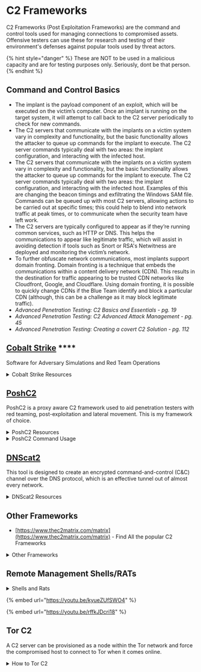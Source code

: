 # C2 Frameworks

C2 Frameworks (Post Exploitation Frameworks) are the command and control tools used for managing connections to compromised assets. Offensive testers can use these for research and testing of their environment's defenses against popular tools used by threat actors.

{% hint style="danger" %}
These are NOT to be used in a malicious capacity and are for testing purposes only. Seriously, dont be that person.
{% endhint %}

## Command and Control Basics

* The implant is the payload component of an exploit, which will be executed on the victim’s computer. Once an implant is running on the target system, it will attempt to call back to the C2 server periodically to check for new commands.
* The C2 servers that communicate with the implants on a victim system vary in complexity and functionality, but the basic functionality allows the attacker to queue up commands for the implant to execute. The C2 server commands typically deal with two areas: the implant configuration, and interacting with the infected host.
* The C2 servers that communicate with the implants on a victim system vary in complexity and functionality, but the basic functionality allows the attacker to queue up commands for the implant to execute. The C2 server commands typically deal with two areas: the implant configuration, and interacting with the infected host. Examples of this are changing the beacon timings and exfiltrating the Windows SAM file. Commands can be queued up with most C2 servers, allowing actions to be carried out at specific times; this could help to blend into network traffic at peak times, or to communicate when the security team have left work.
* The C2 servers are typically configured to appear as if they’re running common services, such as HTTP or DNS. This helps the communications to appear like legitimate traffic, which will assist in avoiding detection if tools such as Snort or RSA's Netwitness are deployed and monitoring the victim’s network.
* To further obfuscate network communications, most implants support domain fronting. Domain fronting is a technique that embeds the communications within a content delivery network (CDN). This results in the destination for traffic appearing to be trusted CDN networks like Cloudfront, Google, and Cloudflare. Using domain fronting, it is possible to quickly change CDNs if the Blue Team identify and block a particular CDN (although, this can be a challenge as it may block legitimate traffic).
* _Advanced Penetration Testing: C2  Basics and Essentials - pg. 19_
* _Advanced Penetration Testing: C2  Advanced  Attack Management - pg. 45_
* _Advanced Penetration Testing: Creating a covert C2 Solution - pg. 112_

## [**Cobalt Strike**](https://www.cobaltstrike.com/) ****&#x20;

Software for Adversary Simulations and Red Team Operations

<details>

<summary>Cobalt Strike Resources</summary>

* [bluscreenofjeff/AggressorScripts](https://github.com/bluscreenofjeff/AggressorScripts)- Script your cobalt strike
* [harleyQu1nn/AggressorScripts](https://github.com/harleyQu1nn/AggressorScripts) - Alternate collection of scripts
* [ElevateKit](https://github.com/rsmudge/ElevateKit) - Use 3rd party privilege escalation techniques with Cobalt Strike's beacon payload
* [StayKit](https://github.com/0xthirteen/StayKit) - StayKit is an extension for Cobalt Strike persistence by leveraging the execute\_assembly function with the SharpStay .NET assembly.
* [MoveKit](https://github.com/0xthirteen/MoveKit) - Movekit is an extension of built in Cobalt Strike lateral movement by leveraging the execute\_assembly function with the SharpMove and SharpRDP .NET assemblies.
* [spawn](https://github.com/boku7/spawn) - Cobalt Strike BOF that spawns a sacrificial process, injects it with shellcode, and executes payload. Built to evade EDR/UserLand hooks by spawning sacrificial process with Arbitrary Code Guard (ACG), BlockDll, and PPID spoofing.
* [SharpLAPS](https://github.com/swisskyrepo/SharpLAPS) - Retrieve LAPS password from LDAP
* [AzureC2Relay](https://github.com/Flangvik/AzureC2Relay) - AzureC2Relay is an Azure Function that validates and relays Cobalt Strike beacon traffic by verifying the incoming requests based on a Cobalt Strike Malleable C2 profile.
* [CobaltStrike-Cheatsheet](https://github.com/swisskyrepo/PayloadsAllTheThings/blob/master/Methodology%20and%20Resources/Cobalt%20Strike%20-%20Cheatsheet.md)
* [https://www.ired.team/offensive-security/red-team-infrastructure/cobalt-strike-101-installation-and-interesting-commands](https://www.ired.team/offensive-security/red-team-infrastructure/cobalt-strike-101-installation-and-interesting-commands)
* _Operator Handbook: Cobalt Strike - pg. 52_

</details>

## ****[**PoshC2**](https://github.com/nettitude/PoshC2/)****

PoshC2 is a proxy aware C2 framework used to aid penetration testers with red teaming, post-exploitation and lateral movement. This is my framework of choice.

<details>

<summary>PoshC2 Resources</summary>

* [https://poshc2.readthedocs.io/en/latest/](https://poshc2.readthedocs.io/en/latest/)
* [Apache Mod Python](https://labs.nettitude.com/blog/apache-mod\_python-for-red-teams/) - Advanced C2 comms through Apache web servers
* [https://www.youtube.com/watch?v=zj0ijJF9cEQ\&feature=youtu.be](https://www.youtube.com/watch?v=zj0ijJF9cEQ\&feature=youtu.be)
* [https://www.youtube.com/watch?v=XKJ4hTPGBQ4\&feature=emb\_title](https://www.youtube.com/watch?v=XKJ4hTPGBQ4\&feature=emb\_title)

</details>

<details>

<summary>PoshC2 Command Usage</summary>

* &#x20;[https://poshc2.readthedocs.io/](https://poshc2.readthedocs.io/)
* To run PoshC2, navigate to the installation directory and run the C2Server.py. This will start the server that serves the implant payloads and communicates with any running implants.
* Prior to running the C2Server.py, it is possible to modify the configuration of the C2 server with the Config.py and restart any running server.
* Once the C2 server has been started, a list of payloads will be shown to the user, which can be used in social engineering attacks or if access to cmd.exe or powershell.exe is available.
* To communicate and issue commands to any implants we have deployed, we must connect into the C2 server by using the ‘ImplantHandler.py’.
* [https://poshc2.readthedocs.io/en/latest/install\_and\_setup/firsttime2.html](https://poshc2.readthedocs.io/en/latest/install\_and\_setup/firsttime2.html)
* [https://github.com/nettitude/PoshC2/wiki/Getting-Started](https://github.com/nettitude/PoshC2/wiki/Getting-Started)
* [https://github.com/nettitude/PoshC2/wiki/Privilege-Esca](https://github.com/nettitude/PoshC2/wiki/Privilege-Escalation)

</details>

## [**DNScat2**](https://github.com/iagox86/dnscat2)&#x20;

This tool is designed to create an encrypted command-and-control (C\&C) channel over the DNS protocol, which is an effective tunnel out of almost every network.

<details>

<summary>DNScat2 Resources</summary>

* [https://www.kali.org/tools/dnscat2/](https://www.kali.org/tools/dnscat2/)
* [https://github.com/lukebaggett/dnscat2-powershell/](https://github.com/lukebaggett/dnscat2-powershell/)&#x20;
* [https://www.blackhillsinfosec.com/bypassing-cylance-part-2-using-dnscat2/](https://www.blackhillsinfosec.com/bypassing-cylance-part-2-using-dnscat2/)
* _Hacker Playbook 3: dnscat2 - pg.15_

</details>

## **Other Frameworks**

* [https://www.thec2matrix.com/matrix](https://www.thec2matrix.com/matrix) - Find All the popular C2 Frameworks

<details>

<summary>Other Frameworks</summary>

* [SILENTTRINITY](https://github.com/byt3bl33d3r/SILENTTRINITY) - SILENTTRINITY is modern, asynchronous, multiplayer & multiserver C2/post-exploitation framework powered by Python 3 and .NETs DLR.
  * [https://www.kali.org/tools/silenttrinity/](https://www.kali.org/tools/silenttrinity/)
* [Mythic](https://github.com/its-a-feature/Mythic) - A cross-platform, post-exploit, red teaming framework built with python3, docker, docker-compose, and a web browser UI.
  * [https://github.com/MythicAgents/hermes](https://github.com/MythicAgents/hermes) - Swift 5 macOS agent
* [Kaodic](https://github.com/zerosum0x0/koadic) - Koadic, or COM Command & Control, is a Windows post-exploitation rootkit similar to other penetration testing tools such as Meterpreter and Powershell Empire. The major difference is that Koadic does most of its operations using Windows Script Host (a.k.a. JScript/VBScript), with compatibility in the core to support a default installation of Windows 2000 with no service packs (and potentially even versions of NT4) all the way through Windows 10.
* [trevorc2](https://github.com/trustedsec/trevorc2) - Written by Dave Kennedy of TrustedSec, TrevorC2 is a client/server model for masking command and control through a normally browsable website. Detection becomes much harder as time intervals are different and does not use POST requests for data exfil.
* [Merlin](https://github.com/Ne0nd0g/merlin) - Merlin is a cross-platform post-exploitation C2 server and agent written in Go.
  * &#x20;[https://medium.com/@Ne0nd0g/introducing-merlin-645da3c635a#df21](https://medium.com/@Ne0nd0g/introducing-merlin-645da3c635a#df21)
* [Prismatica](https://prismatica.io/) - Project Prismatica is a focused framework for Command and Control that is dedicated to extensibility. Our core objective is to provide a convenient platform with modular Transports, Backends, and Implants to enable rapid retooling opportunities and enhance Red Team operations.
  * [https://prismatica.io/guides/](https://prismatica.io/guides/)
  * [Diagon](https://github.com/Project-Prismatica/Diagon) - The Diagon Attack Framework is a Prismatica application containing the Ravenclaw, Gryffindor, and Slytherin remote access tools (RATs).
  * [Oculus](https://github.com/Project-Prismatica/Oculus) - Oculus is a malleable python-based C2 system allowing for instantiation of listeners for the purpose of communication with remote access tools (RATs).
  * [Acheron](https://github.com/Acheron-VAF/Acheron) - Acheron is a RESTful vulnerability assessment and management framework built around search and dedicated to terminal extensibility.
  * [Tiberium](https://github.com/0sm0s1z/Tiberium) - A Command and Control scanning tool
* [Gdog](https://github.com/maldevel/gdog) (gcat replacement) - A stealthy Python based Windows backdoor that uses Gmail as a command and control server. This project was inspired by the gcat([https://github.com/byt3bl33d3r/gcat](https://github.com/byt3bl33d3r/gcat)) from byt3bl33d3r.
* [DarkFinger-C2](https://github.com/hyp3rlinx/DarkFinger-C2/) - Windows TCPIP Finger Command / C2 Channel and Bypassing Security Software
  * [https://nasbench.medium.com/understanding-detecting-c2-frameworks-darkfinger-c2-539c79282a1c](https://nasbench.medium.com/understanding-detecting-c2-frameworks-darkfinger-c2-539c79282a1c)
* [Godoh](https://github.com/sensepost/godoh) - A DNS-over-HTTPS C2
  * [https://www.kali.org/tools/godoh/](https://www.kali.org/tools/godoh/)
* [sliver](https://www.kali.org/tools/sliver/) - This package contains a general purpose cross-platform implant framework that supports C2 over Mutual-TLS, HTTP(S), and DNS. Implants are dynamically compiled with unique X.509 certificates signed by a per-instance certificate authority generated when you first run the binary.
* [TripleCross](https://github.com/h3xduck/TripleCross) - A Linux eBPF rootkit with a backdoor, C2, library injection, execution hijacking, persistence and stealth capabilities.
* [iscariot-suite](https://gitlab.com/badsectorlabs/iscariot-suite) - The Iscariot Suite is a collection of tools to enhance and augment trusted open-source and commercial Blue Team/Sysadmin products, turning them into traitorware to achieve offensive security goals.
* [shad0w](https://github.com/bats3c/shad0w) - A post exploitation framework designed to operate covertly on heavily monitored environments
* [Covenant](https://github.com/cobbr/Covenant) - Covenant is a collaborative .NET C2 framework for red teamers.
* _PTFM: C2 Tools - pg. 62_

</details>

## Remote Management Shells/RATs

<details>

<summary>Shells and Rats</summary>

* [Awesome Lists Collection: RATs](https://github.com/alphaSeclab/awesome-rat/blob/master/Readme\_en.md)
* [https://github.com/AJMartel/MeGa-RAT-Pack](https://github.com/AJMartel/MeGa-RAT-Pack)
* [p0wnedshell](https://github.com/Cn33liz/p0wnedShell) - p0wnedShell is an offensive PowerShell host application written in C# that does not rely on powershell.exe but runs powershell commands and functions within a powershell runspace environment (.NET).
* [Evil-WinRM](https://github.com/Hackplayers/evil-winrm) - This shell is the ultimate WinRM shell for hacking/pentesting.
* [Pupy](https://github.com/n1nj4sec/pupy) - Pupy is a cross-platform, multi function RAT and post-exploitation tool mainly written in python. It features an all-in-memory execution guideline and leaves a very low footprint.
* [NGROK](https://ngrok.com/product) - Ngrok exposes local servers behind NATs and firewalls to the public internet over secure tunnels.
* [TheFatRat](https://github.com/Screetsec/TheFatRat) - Easy tool to generate backdoor and easy tool to post exploitation attack like browser attack and etc . This tool compiles a malware with popular payload and then the compiled malware can be execute on windows, android, mac.d
* [EvilOSX](https://github.com/Marten4n6/EvilOSX) - Remote Administration Tool for macOS / OS X.
  * [https://www.hackingarticles.in/evilosx-rat-for-macos-osx/](https://www.hackingarticles.in/evilosx-rat-for-macos-osx/)
* [serpentine](https://github.com/jafarlihi/serpentine) - serpentine is a Windows RAT (Remote Administration Tool) that lets you interact with the clients using a multiplatform RESTful C2 server.
* [QuasarRAT](https://github.com/quasar/Quasar) - Quasar is a fast and light-weight remote administration tool coded in C#. The usage ranges from user support through day-to-day administrative work to employee monitoring. Providing high stability and an easy-to-use user interface, Quasar is the perfect remote administration solution for you.
* [Remcos-Professional-Cracked-By-Alcatraz3222](https://github.com/cybertoxin/Remcos-Professional-Cracked-By-Alcatraz3222) - Remcos lets you extensively control and manage one or many computers remotely.

</details>

{% embed url="https://youtu.be/kyueZUfSWO4" %}

{% embed url="https://youtu.be/rffkJDcri18" %}

## Tor C2

&#x20;A C2 server can be provisioned as a node within the Tor network and force the compromised host to connect to Tor when it comes online.&#x20;

<details>

<summary>How to Tor C2</summary>

* Torrc file - Tor stores its configuration in a file called torrc.&#x20;
  * In order to create a hidden service append the following lines to the torrc file&#x20;

```
# Configure hidden service directory 
HiddenServiceDir /home/username/tor_hidden 
# C2 Web Port 
HiddenServicePort 443 127.0.0.1:443
# C2 SSH Port 
HiddenServicePort 7022 127.0.0.1:7022
#C2 Metasploit Listener
HiddenServicePort 8080 127.0.0.1:8080
```

* The hidden service directory will be the place where our server will store the keys and should be outside the web server's root directory&#x20;
* The next time Tor is started, two files will be created in the tor\_hidden directory. Those files are a prive\_key and a hostname file that contains a has of the public key&#x20;
* When the C2 is live and being provisioned over the Tor network using this configuration, it can be accessed by C2 agents anywhere in the world.&#x20;
* Configuring a C2 agent to use the Tor network&#x20;
  * Once the C2 server is configured to accept connections over Tor, the next step is to enable the C2 agents deployed on compromised machines to do so.&#x20;
  * The easiest way is to bundle tor.exe with the agent and execute ti without parameters. ◇ This will cause it to run in a hidden window and open a SOCKS proxy port on localhost 9050.&#x20;
  * Please rename so it is not immediately visible in the Windows process list&#x20;
  * Changes that need to be made ▪ Change teh SSH tunneling IPs from the Internet IPv4 addresses within the code to point to the .onion address mentioned previously.&#x20;
  * Tell the SSH SOCKS proxy to upstream to the Tor SOCKs proxy on TCP 9050

</details>
